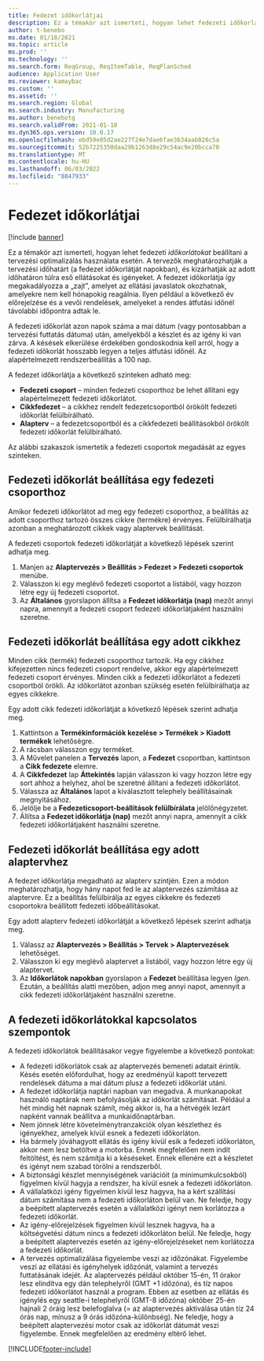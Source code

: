 ```yaml
---
title: Fedezet időkorlátjai
description: Ez a témakör azt ismerteti, hogyan lehet fedezeti időkorlátokat beállítani a tervezési optimalizálás használata esetén. A fedezet időkorlátja a tervezési időhatárt és a korlátot jelzi.
author: t-benebo
ms.date: 01/18/2021
ms.topic: article
ms.prod: ''
ms.technology: ''
ms.search.form: ReqGroup, ReqItemTable, ReqPlanSched
audience: Application User
ms.reviewer: kamaybac
ms.custom: ''
ms.assetid: ''
ms.search.region: Global
ms.search.industry: Manufacturing
ms.author: benebotg
ms.search.validFrom: 2021-01-18
ms.dyn365.ops.version: 10.0.17
ms.openlocfilehash: ebd59e05d2ae227f24e7dae6fae3634aab026c5a
ms.sourcegitcommit: 52b7225350daa29b1263d8e29c54ac9e20bcca70
ms.translationtype: MT
ms.contentlocale: hu-HU
ms.lasthandoff: 06/03/2022
ms.locfileid: "8847933"
---
```

# <a name="coverage-time-fences"></a>Fedezet időkorlátjai

[!include [banner](../../includes/banner.md)]

Ez a témakör azt ismerteti, hogyan lehet fedezeti *időkorlátokat* beállítani a tervezési optimalizálás használata esetén. A tervezők meghatározhatják a tervezési időhatárt (a fedezet időkorlátját napokban), és kizárhatják az adott időhatáron túlra eső ellátásokat és igényeket. A fedezet időkorlátja így megakadályozza a „zajt”, amelyet az ellátási javaslatok okozhatnak, amelyekre nem kell hónapokig reagálnia. Ilyen például a következő év előrejelzése és a vevői rendelések, amelyeket a rendes átfutási időnél távolabbi időpontra adtak le.

A fedezeti időkorlát azon napok száma a mai dátum (vagy pontosabban a tervezési futtatás dátuma) után, amelyekből a készlet és az igény ki van zárva. A késések elkerülése érdekében gondoskodnia kell arról, hogy a fedezeti időkorlát hosszabb legyen a teljes átfutási időnél. Az alapértelmezett rendszerbeállítás a 100 nap.

A fedezet időkorlátja a következő szinteken adható meg:

- **Fedezeti csoport** – minden fedezeti csoporthoz be lehet állítani egy alapértelmezett fedezeti időkorlátot.
- **Cikkfedezet** – a cikkhez rendelt fedezetcsoportból örökölt fedezeti időkorlát felülbírálható.
- **Alapterv** – a fedezetcsoportból és a cikkfedezeti beállításokból örökölt fedezeti időkorlát felülbírálható.

Az alábbi szakaszok ismertetik a fedezeti csoportok megadását az egyes szinteken.

## <a name="set-a-coverage-time-fence-for-a-coverage-group"></a>Fedezeti időkorlát beállítása egy fedezeti csoporthoz

Amikor fedezeti időkorlátot ad meg egy fedezeti csoporthoz, a beállítás az adott csoporthoz tartozó összes cikkre (termékre) érvényes. Felülbírálhatja azonban a meghatározott cikkek vagy alaptervek beállítását.

A fedezeti csoportok fedezeti időkorlátját a következő lépések szerint adhatja meg.

1. Manjen az **Alaptervezés \> Beállítás \> Fedezet \> Fedezeti csoportok** menübe.
1. Válasszon ki egy meglévő fedezeti csoportot a listából, vagy hozzon létre egy új fedezeti csoportot.
1. Az **Általános** gyorslapon állítsa a **Fedezet időkorlátja (nap)** mezőt annyi napra, amennyit a fedezeti csoport fedezeti időkorlátjaként használni szeretne.

## <a name="set-a-coverage-time-fence-for-a-specific-item"></a>Fedezeti időkorlát beállítása egy adott cikkhez

Minden cikk (termék) fedezeti csoporthoz tartozik. Ha egy cikkhez kifejezetten nincs fedezeti csoport rendelve, akkor egy alapértelmezett fedezeti csoport érvényes. Minden cikk a fedezeti időkorlátot a fedezeti csoportból örökli. Az időkorlátot azonban szükség esetén felülbírálhatja az egyes cikkekre.

Egy adott cikk fedezeti időkorlátját a következő lépések szerint adhatja meg.

1. Kattintson a **Termékinformációk kezelése \> Termékek \> Kiadott termékek** lehetőségre.
1. A rácsban válasszon egy terméket.
1. A Művelet panelen a **Tervezés** lapon, a **Fedezet** csoportban, kattintson a **Cikk fedezete** elemre.
1. A **Cikkfedezet** lap **Áttekintés** lapján válasszon ki vagy hozzon létre egy sort ahhoz a helyhez, ahol be szeretné állítani a fedezeti időkorlátot.
1. Válassza az **Általános** lapot a kiválasztott telephely beállításainak megnyitásához.
1. Jelölje be a **Fedezeticsoport-beállítások felülbírálata** jelölőnégyzetet.
1. Állítsa a **Fedezet időkorlátja (nap)** mezőt annyi napra, amennyit a cikk fedezeti időkorlátjaként használni szeretne.

## <a name="set-a-coverage-time-fence-for-a-specific-master-plan"></a>Fedezeti időkorlát beállítása egy adott alaptervhez

A fedezet időkorlátja megadható az alapterv szintjén. Ezen a módon meghatározhatja, hogy hány napot fed le az alaptervezés számítása az alaptervre. Ez a beállítás felülbírálja az egyes cikkekre és fedezeti csoportokra beállított fedezeti időbeállításokat.

Egy adott alapterv fedezeti időkorlátját a következő lépések szerint adhatja meg.

1. Válassz az **Alaptervezés \> Beállítás \> Tervek \> Alaptervezések** lehetőséget.
1. Válasszon ki egy meglévő alaptervet a listából, vagy hozzon létre egy új alaptervet.
1. Az **Időkorlátok napokban** gyorslapon a **Fedezet** beállítása legyen *Igen*. Ezután, a beállítás alatti mezőben, adjon meg annyi napot, amennyit a cikk fedezeti időkorlátjaként használni szeretne.

## <a name="considerations-for-coverage-time-fences"></a>A fedezeti időkorlátokkal kapcsolatos szempontok

A fedezeti időkorlátok beállításakor vegye figyelembe a következő pontokat:

- A fedezeti időkorlátok csak az alaptervezés bemeneti adatait érintik. Késés esetén előfordulhat, hogy az eredményül kapott tervezett rendelések dátuma a mai dátum plusz a fedezeti időkorlát utáni.
- A fedezet időkorlátja naptári napban van megadva. A munkanapokat használó naptárak nem befolyásolják az időkorlát számítását. Például a hét mindig hét napnak számít, még akkor is, ha a hétvégék lezárt napként vannak beállítva a munkaidőnaptárban.
- Nem jönnek létre követelménytranzakciók olyan készlethez és igényekhez, amelyek kívül esnek a fedezeti időkorláton.
- Ha bármely jóváhagyott ellátás és igény kívül esik a fedezeti időkorláton, akkor nem lesz betöltve a motorba. Ennek megfelelően nem indít feltöltést, és nem számítja ki a késéseket. Ennek ellenére ezt a készletet és igényt nem szabad törölni a rendszerből.
- A biztonsági készlet mennyiségének variációit (a minimumkulcsokból) figyelmen kívül hagyja a rendszer, ha kívül esnek a fedezeti időkorláton.
- A vállalatközi igény figyelmen kívül lesz hagyva, ha a kért szállítási dátum számítása nem a fedezeti időkorláton belül van. Ne feledje, hogy a beépített alaptervezés esetén a vállalatközi igényt nem korlátozza a fedezeti időkorlát.
- Az igény-előrejelzések figyelmen kívül lesznek hagyva, ha a költségvetési dátum nincs a fedezeti időkorláton belül. Ne feledje, hogy a beépített alaptervezés esetén az igény-előrejelzéseket nem korlátozza a fedezeti időkorlát.
- A tervezés optimalizálása figyelembe veszi az időzónákat. Figyelembe veszi az ellátási és igényhelyek időzónát, valamint a tervezés futtatásának idejét. Az alaptervezés például október 15-én, 11 órakor lesz elindítva egy dán telephelyről (GMT +1 időzóna), és tíz napos fedezeti időkorlátot használ a program. Ebben az esetben az ellátás és igénylés egy seattle-i telephelyről (GMT-8 időzóna) október 25-én hajnali 2 óráig lesz belefoglalva (= az alaptervezés aktiválása után tíz 24 órás nap, mínusz a 9 órás időzóna-különbség). Ne feledje, hogy a beépített alaptervezési motor csak az időkorlát dátumát veszi figyelembe. Ennek megfelelően az eredmény eltérő lehet.


[!INCLUDE[footer-include](../../../includes/footer-banner.md)]